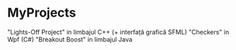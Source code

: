 # MyProjects
 
"Lights-Off Project" in limbajul C++ (+ interfață grafică SFML)
"Checkers" in Wpf (C#)
"Breakout Boost" in limbajul Java
